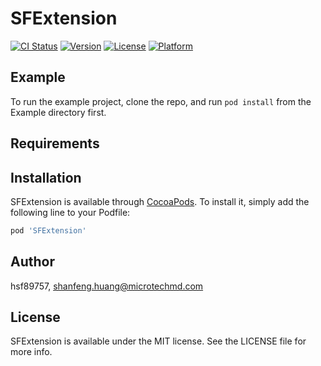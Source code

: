 # SFExtension

[![CI Status](https://img.shields.io/travis/hsf89757/SFExtension.svg?style=flat)](https://travis-ci.org/hsf89757/SFExtension)
[![Version](https://img.shields.io/cocoapods/v/SFExtension.svg?style=flat)](https://cocoapods.org/pods/SFExtension)
[![License](https://img.shields.io/cocoapods/l/SFExtension.svg?style=flat)](https://cocoapods.org/pods/SFExtension)
[![Platform](https://img.shields.io/cocoapods/p/SFExtension.svg?style=flat)](https://cocoapods.org/pods/SFExtension)

## Example

To run the example project, clone the repo, and run `pod install` from the Example directory first.

## Requirements

## Installation

SFExtension is available through [CocoaPods](https://cocoapods.org). To install
it, simply add the following line to your Podfile:

```ruby
pod 'SFExtension'
```

## Author

hsf89757, shanfeng.huang@microtechmd.com

## License

SFExtension is available under the MIT license. See the LICENSE file for more info.
